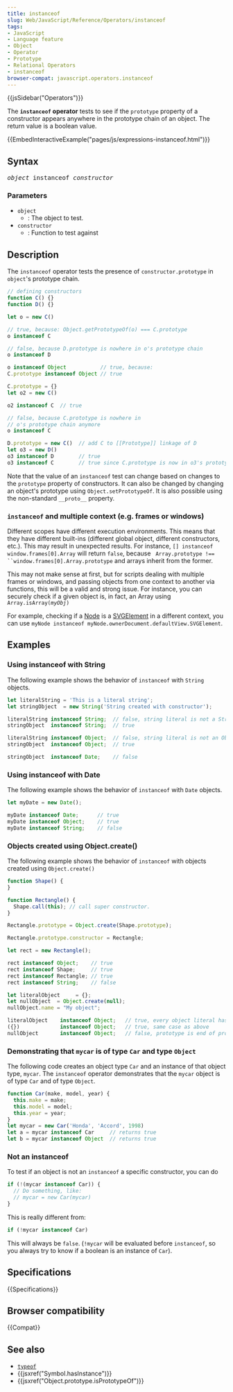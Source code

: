 ```yaml
---
title: instanceof
slug: Web/JavaScript/Reference/Operators/instanceof
tags:
- JavaScript
- Language feature
- Object
- Operator
- Prototype
- Relational Operators
- instanceof
browser-compat: javascript.operators.instanceof
---
```

{{jsSidebar("Operators")}}

The **`instanceof` operator** tests to see if the `prototype` property of a
constructor appears anywhere in the prototype chain of an object. The return
value is a boolean value.

{{EmbedInteractiveExample("pages/js/expressions-instanceof.html")}}

## Syntax

<pre class="brush: js"><var>object</var> instanceof <var>constructor</var></pre>

### Parameters

- `object`
  - : The object to test.
- `constructor`
  - : Function to test against

## Description

The `instanceof` operator tests the presence of `constructor.prototype` in
`object`'s prototype chain.

```js
// defining constructors
function C() {}
function D() {}

let o = new C()

// true, because: Object.getPrototypeOf(o) === C.prototype
o instanceof C

// false, because D.prototype is nowhere in o's prototype chain
o instanceof D

o instanceof Object           // true, because:
C.prototype instanceof Object // true

C.prototype = {}
let o2 = new C()

o2 instanceof C  // true

// false, because C.prototype is nowhere in
// o's prototype chain anymore
o instanceof C

D.prototype = new C()  // add C to [[Prototype]] linkage of D
let o3 = new D()
o3 instanceof D        // true
o3 instanceof C        // true since C.prototype is now in o3's prototype chain
```

Note that the value of an `instanceof` test can change based on changes to the
`prototype` property of constructors. It can also be changed by changing an
object's prototype using `Object.setPrototypeOf`. It is also possible using the
non-standard `__proto__` property.

### `instanceof` and multiple context (e.g. frames or windows)

Different scopes have different execution environments. This means that they
have different built-ins (different global object, different constructors,
etc.). This may result in unexpected results. For instance,
`[] instanceof window.frames[0].Array` will return `false`, because
` Array.prototype !== ``window.frames[0].Array.prototype` and arrays inherit
from the former.

This may not make sense at first, but for scripts dealing with multiple frames
or windows, and passing objects from one context to another via functions, this
will be a valid and strong issue. For instance, you can securely check if a
given object is, in fact, an Array using
<code>Array.isArray(<var>myObj</var>)</code>

For example, checking if a [Node](/en-US/docs/Web/API/Node) is
a [SVGElement](/en-US/docs/Web/API/SVGElement) in a different context, you can
use `myNode instanceof myNode.ownerDocument.defaultView.SVGElement`.

## Examples

### Using instanceof with String

The following example shows the behavior of `instanceof` with `String` objects.

```js
let literalString = 'This is a literal string';
let stringObject  = new String('String created with constructor');

literalString instanceof String;  // false, string literal is not a String
stringObject  instanceof String;  // true

literalString instanceof Object;  // false, string literal is not an Object
stringObject  instanceof Object;  // true

stringObject  instanceof Date;    // false
```

### Using instanceof with Date

The following example shows the behavior of `instanceof` with `Date` objects.

```js
let myDate = new Date();

myDate instanceof Date;      // true
myDate instanceof Object;    // true
myDate instanceof String;    // false
```

### Objects created using Object.create()

The following example shows the behavior of `instanceof` with objects created
using `Object.create()`

```js
function Shape() {
}

function Rectangle() {
  Shape.call(this); // call super constructor.
}

Rectangle.prototype = Object.create(Shape.prototype);

Rectangle.prototype.constructor = Rectangle;

let rect = new Rectangle();

rect instanceof Object;    // true
rect instanceof Shape;     // true
rect instanceof Rectangle; // true
rect instanceof String;    // false

let literalObject     = {};
let nullObject  = Object.create(null);
nullObject.name = "My object";

literalObject    instanceof Object;   // true, every object literal has Object.prototype as prototype
({})             instanceof Object;   // true, same case as above
nullObject       instanceof Object;   // false, prototype is end of prototype chain (null)
```

### Demonstrating that `mycar` is of type `Car` and type `Object`

The following code creates an object type `Car` and an instance of that object
type, `mycar`. The `instanceof` operator demonstrates that the `mycar` object is
of type `Car` and of type `Object`.

```js
function Car(make, model, year) {
  this.make = make;
  this.model = model;
  this.year = year;
}
let mycar = new Car('Honda', 'Accord', 1998)
let a = mycar instanceof Car     // returns true
let b = mycar instanceof Object  // returns true
```

### Not an instanceof

To test if an object is not an `instanceof` a specific constructor, you can do

```js
if (!(mycar instanceof Car)) {
  // Do something, like:
  // mycar = new Car(mycar)
}
```

This is really different from:

```js
if (!mycar instanceof Car)
```

This will always be `false`. (`!mycar` will be evaluated before `instanceof`, so
you always try to know if a boolean is an instance of `Car`).

## Specifications

{{Specifications}}

## Browser compatibility

{{Compat}}

## See also

- [`typeof`](/en-US/docs/Web/JavaScript/Reference/Operators/typeof)
- {{jsxref("Symbol.hasInstance")}}
- {{jsxref("Object.prototype.isPrototypeOf")}}
